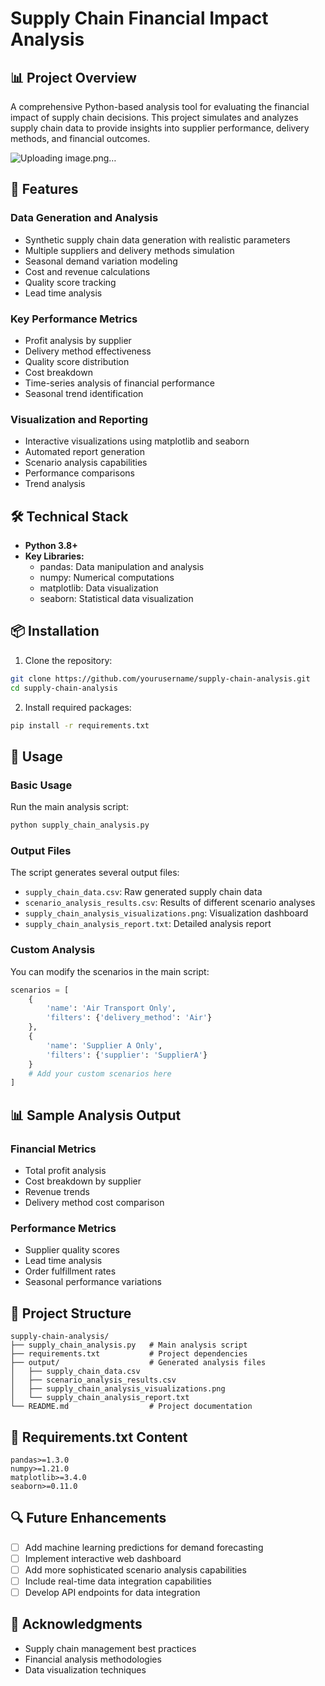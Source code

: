 

# Supply Chain Financial Impact Analysis

## 📊 Project Overview
A comprehensive Python-based analysis tool for evaluating the financial impact of supply chain decisions. This project simulates and analyzes supply chain data to provide insights into supplier performance, delivery methods, and financial outcomes.

![Uploading image.png…]()


## 🎯 Features

### Data Generation and Analysis
- Synthetic supply chain data generation with realistic parameters
- Multiple suppliers and delivery methods simulation
- Seasonal demand variation modeling
- Cost and revenue calculations
- Quality score tracking
- Lead time analysis

### Key Performance Metrics
- Profit analysis by supplier
- Delivery method effectiveness
- Quality score distribution
- Cost breakdown
- Time-series analysis of financial performance
- Seasonal trend identification

### Visualization and Reporting
- Interactive visualizations using matplotlib and seaborn
- Automated report generation
- Scenario analysis capabilities
- Performance comparisons
- Trend analysis

## 🛠️ Technical Stack
- **Python 3.8+**
- **Key Libraries:**
  - pandas: Data manipulation and analysis
  - numpy: Numerical computations
  - matplotlib: Data visualization
  - seaborn: Statistical data visualization

## 📦 Installation

1. Clone the repository:
```bash
git clone https://github.com/yourusername/supply-chain-analysis.git
cd supply-chain-analysis
```

2. Install required packages:
```bash
pip install -r requirements.txt
```

## 🚀 Usage

### Basic Usage
Run the main analysis script:
```bash
python supply_chain_analysis.py
```

### Output Files
The script generates several output files:
- `supply_chain_data.csv`: Raw generated supply chain data
- `scenario_analysis_results.csv`: Results of different scenario analyses
- `supply_chain_analysis_visualizations.png`: Visualization dashboard
- `supply_chain_analysis_report.txt`: Detailed analysis report

### Custom Analysis
You can modify the scenarios in the main script:
```python
scenarios = [
    {
        'name': 'Air Transport Only',
        'filters': {'delivery_method': 'Air'}
    },
    {
        'name': 'Supplier A Only',
        'filters': {'supplier': 'SupplierA'}
    }
    # Add your custom scenarios here
]
```

## 📊 Sample Analysis Output

### Financial Metrics
- Total profit analysis
- Cost breakdown by supplier
- Revenue trends
- Delivery method cost comparison

### Performance Metrics
- Supplier quality scores
- Lead time analysis
- Order fulfillment rates
- Seasonal performance variations

## 🔄 Project Structure
```
supply-chain-analysis/
├── supply_chain_analysis.py   # Main analysis script
├── requirements.txt           # Project dependencies
├── output/                    # Generated analysis files
│   ├── supply_chain_data.csv
│   ├── scenario_analysis_results.csv
│   ├── supply_chain_analysis_visualizations.png
│   └── supply_chain_analysis_report.txt
└── README.md                  # Project documentation
```

## 📝 Requirements.txt Content
```
pandas>=1.3.0
numpy>=1.21.0
matplotlib>=3.4.0
seaborn>=0.11.0
```



## 🔍 Future Enhancements
- [ ] Add machine learning predictions for demand forecasting
- [ ] Implement interactive web dashboard
- [ ] Add more sophisticated scenario analysis capabilities
- [ ] Include real-time data integration capabilities
- [ ] Develop API endpoints for data integration

## 🙏 Acknowledgments
- Supply chain management best practices
- Financial analysis methodologies
- Data visualization techniques
